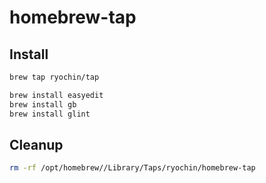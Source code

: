 # homebrew-tap

Install
-------

```sh
brew tap ryochin/tap
```

```sh
brew install easyedit
brew install gb
brew install glint
```

Cleanup
-------

```sh
rm -rf /opt/homebrew//Library/Taps/ryochin/homebrew-tap
```
